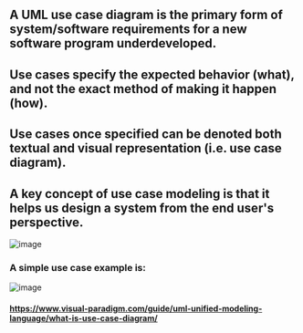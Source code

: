 ## A UML use case diagram is the primary form of system/software requirements for a new software program underdeveloped. 
## Use cases specify the expected behavior (what), and not the exact method of making it happen (how). 
## Use cases once specified can be denoted both textual and visual representation (i.e. use case diagram). 
## A key concept of use case modeling is that it helps us design a system from the end user's perspective. <br />
![image](https://user-images.githubusercontent.com/59141222/125585930-50211585-d774-421a-9053-cdef64cc7219.png)
<br />
### A simple use case example is: <br />
![image](https://user-images.githubusercontent.com/59141222/125586318-d43609d5-ef28-4b50-a146-1e7ce559575f.png)
#### https://www.visual-paradigm.com/guide/uml-unified-modeling-language/what-is-use-case-diagram/
